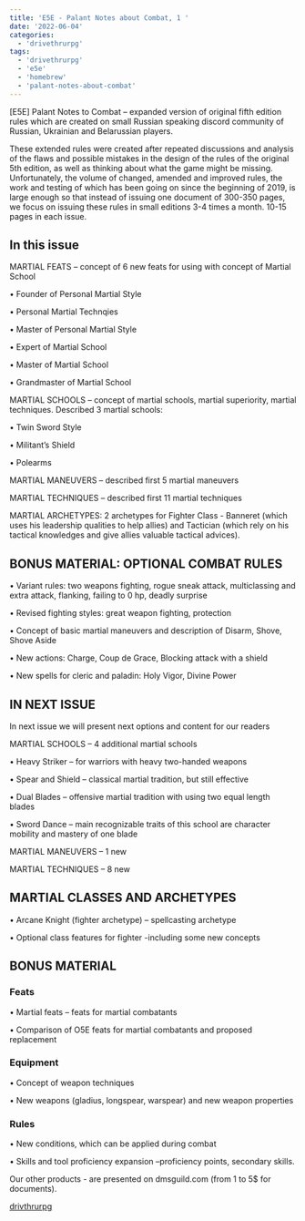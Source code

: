 ```yaml
---
title: 'E5E - Palant Notes about Combat, 1￼'
date: '2022-06-04'
categories:
  - 'drivethrurpg'
tags:
  - 'drivethrurpg'
  - 'e5e'
  - 'homebrew'
  - 'palant-notes-about-combat'
---
```


\[E5E\] Palant Notes to Combat – expanded version of original fifth edition rules which are created on small Russian speaking discord community of Russian, Ukrainian and Belarussian players.

These extended rules were created after repeated discussions and analysis of the flaws and possible mistakes in the design of the rules of the original 5th edition, as well as thinking about what the game might be missing. Unfortunately, the volume of changed, amended and improved rules, the work and testing of which has been going on since the beginning of 2019, is large enough so that instead of issuing one document of 300-350 pages, we focus on issuing these rules in small editions 3-4 times a month. 10-15 pages in each issue.

## In this issue

MARTIAL FEATS – concept of 6 new feats for using with concept of Martial School

• Founder of Personal Martial Style

• Personal Martial Technqies

• Master of Personal Martial Style

• Expert of Martial School

• Master of Martial School

• Grandmaster of Martial School

MARTIAL SCHOOLS – concept of martial schools, martial superiority, martial techniques. Described 3 martial schools:

• Twin Sword Style

• Militant’s Shield

• Polearms

MARTIAL MANEUVERS – described first 5 martial maneuvers

MARTIAL TECHNIQUES – described first 11 martial techniques

MARTIAL ARCHETYPES: 2 archetypes for Fighter Class - Banneret (which uses his leadership qualities to help allies) and Tactician (which rely on his tactical knowledges and give allies valuable tactical advices).

## BONUS MATERIAL: OPTIONAL COMBAT RULES

• Variant rules: two weapons fighting, rogue sneak attack, multiclassing and extra attack, flanking, failing to 0 hp, deadly surprise

• Revised fighting styles: great weapon fighting, protection

• Concept of basic martial maneuvers and description of Disarm, Shove, Shove Aside

• New actions: Charge, Coup de Grace, Blocking attack with a shield

• New spells for cleric and paladin: Holy Vigor, Divine Power

## IN NEXT ISSUE

In next issue we will present next options and content for our readers

MARTIAL SCHOOLS – 4 additional martial schools

• Heavy Striker – for warriors with heavy two-handed weapons

• Spear and Shield – classical martial tradition, but still effective

• Dual Blades – offensive martial tradition with using two equal length blades

• Sword Dance – main recognizable traits of this school are character mobility and mastery of one blade

MARTIAL MANEUVERS – 1 new

MARTIAL TECHNIQUES – 8 new

## MARTIAL CLASSES AND ARCHETYPES

• Arcane Knight (fighter archetype) – spellcasting archetype

• Optional class features for fighter -including some new concepts

## BONUS MATERIAL

### Feats

• Martial feats – feats for martial combatants

• Comparison of O5E feats for martial combatants and proposed replacement

### Equipment

• Concept of weapon techniques

• New weapons (gladius, longspear, warspear) and new weapon properties

### Rules

• New conditions, which can be applied during combat

• Skills and tool proficiency expansion –proficiency points, secondary skills.

Our other products - are presented on dmsguild.com (from 1 to 5$ for documents).

[drivthrurpg](https://www.drivethrurpg.com/product/379531/E5E--Palant-Notes-about-Combat-Issue-1)
